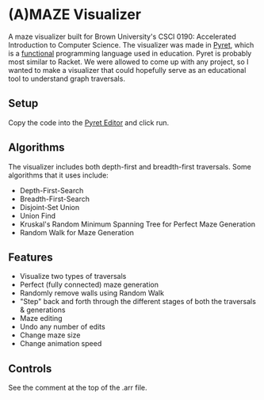 # (A)MAZE Visualizer
A maze visualizer built for Brown University's CSCI 0190: Accelerated Introduction to Computer Science. The visualizer was made in [Pyret](https://pyret.org/index.html), which is a [functional](https://en.wikipedia.org/wiki/Functional_programming) programming language used in education. Pyret is probably most similar to Racket. We were allowed to come up with any project, so I wanted to make a visualizer that could hopefully serve as an educational tool to understand graph traversals.

## Setup
Copy the code into the [Pyret Editor](https://code.pyret.org/editor) and click run.

## Algorithms

The visualizer includes both depth-first and breadth-first traversals. Some algorithms that it uses include:
- Depth-First-Search
- Breadth-First-Search
- Disjoint-Set Union
- Union Find
- Kruskal's Random Minimum Spanning Tree for Perfect Maze Generation
- Random Walk for Maze Generation

## Features
- Visualize two types of traversals
- Perfect (fully connected) maze generation
- Randomly remove walls using Random Walk
- "Step" back and forth through the different stages of both the traversals & generations
- Maze editing
- Undo any number of edits
- Change maze size
- Change animation speed

## Controls
See the comment at the top of the .arr file.

